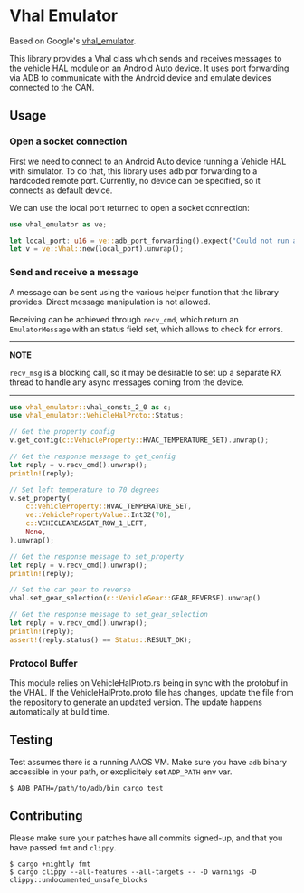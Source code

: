 # Vhal Emulator

Based on Google's [vhal_emulator](https://android.googlesource.com/platform/packages/services/Car/+/refs/heads/main/tools/emulator/).

This library provides a Vhal class which sends and receives messages to the
vehicle HAL module on an Android Auto device.
It uses port forwarding via ADB to communicate with the Android device and
emulate devices connected to the CAN.

## Usage

### Open a socket connection

First we need to connect to an Android Auto device running a Vehicle HAL with simulator.
To do that, this library uses adb por forwarding to a hardcoded remote port.
Currently, no device can be specified, so it connects as default device.

We can use the local port returned to open a socket connection:

```rust
use vhal_emulator as ve;

let local_port: u16 = ve::adb_port_forwarding().expect("Could not run adb for port forwarding");
let v = ve::Vhal::new(local_port).unwrap();
```

### Send and receive a message

A message can be sent using the various helper function that the library provides.
Direct message manipulation is not allowed.

Receiving can be achieved through `recv_cmd`, which return an `EmulatorMessage`
with an status field set, which allows to check for errors.

---
**NOTE**

`recv_msg` is a blocking call, so it may be desirable to set up a
separate RX thread to handle any async messages coming from the device.

---

```rust
use vhal_emulator::vhal_consts_2_0 as c;
use vhal_emulator::VehicleHalProto::Status;

// Get the property config
v.get_config(c::VehicleProperty::HVAC_TEMPERATURE_SET).unwrap();

// Get the response message to get_config
let reply = v.recv_cmd().unwrap();
println!(reply);

// Set left temperature to 70 degrees
v.set_property(
    c::VehicleProperty::HVAC_TEMPERATURE_SET,
    ve::VehiclePropertyValue::Int32(70),
    c::VEHICLEAREASEAT_ROW_1_LEFT,
    None,
).unwrap();

// Get the response message to set_property
let reply = v.recv_cmd().unwrap();
println!(reply);

// Set the car gear to reverse
vhal.set_gear_selection(c::VehicleGear::GEAR_REVERSE).unwrap()

// Get the response message to set_gear_selection
let reply = v.recv_cmd().unwrap();
println!(reply);
assert!(reply.status() == Status::RESULT_OK);
```

### Protocol Buffer
This module relies on VehicleHalProto.rs being in sync with the protobuf in
the VHAL. If the VehicleHalProto.proto file has changes, update the file
from the repository to generate an updated version. The update happens
automatically at build time.

## Testing

Test assumes there is a running AAOS VM. Make sure you have `adb` binary
accessible in your path, or excplicitely set `ADP_PATH` env var.

```shell
$ ADB_PATH=/path/to/adb/bin cargo test
```

## Contributing

Please make sure your patches have all commits signed-up, and that you
have passed `fmt` and `clippy`.

```shell
$ cargo +nightly fmt
$ cargo clippy --all-features --all-targets -- -D warnings -D clippy::undocumented_unsafe_blocks
```
